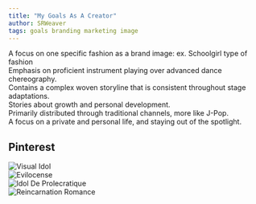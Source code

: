 ```yaml
---
title: "My Goals As A Creator"
author: SRWeaver
tags: goals branding marketing image
---
```

A focus on one specific fashion as a brand image: ex. Schoolgirl type of fashion<br />
Emphasis on proficient instrument playing over advanced dance chereography.<br />
Contains a complex woven storyline that is consistent throughout stage adaptations.<br />
Stories about growth and personal development.<br />
Primarily distributed through traditional channels, more like J-Pop.<br />
A focus on a private and personal life, and staying out of the spotlight.

## Pinterest
![Visual Idol](https://www.pinterest.com/aluenvey/visual-idol/)<br />
![Evilocense](https://www.pinterest.com/aluenvey/evilocense-mauvais-majukina/)<br />
![Idol De Prolecratique](https://www.pinterest.com/aluenvey/idol-de-prolecratique/)<br />
![Reincarnation Romance](https://www.pinterest.com/aluenvey/reincarnation-romance/)
